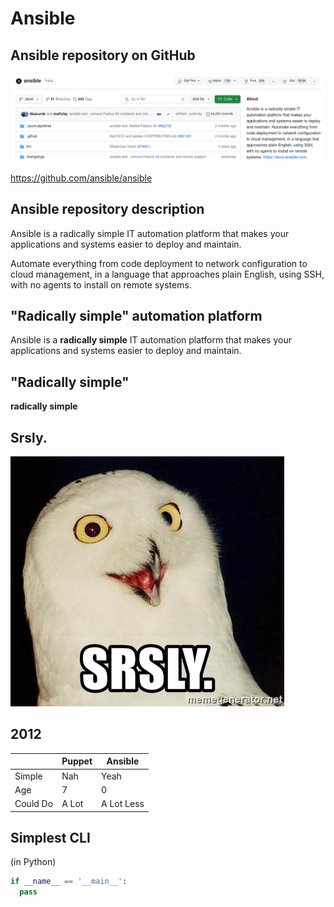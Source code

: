 # Ansible


## Ansible repository on GitHub <!-- .element class="hidden" -->
![Ansible repository on GitHub](images/ansible-github.png)

<https://github.com/ansible/ansible>


## Ansible repository description <!-- .element class="hidden" -->
Ansible is a radically simple IT automation platform that makes your applications and systems easier to deploy and maintain.

Automate everything from code deployment to network configuration to cloud management, in a language that approaches plain English, using SSH, with no agents to install on remote systems.


## "Radically simple" automation platform <!-- .element class="hidden" -->
Ansible is a **radically simple** IT automation platform that makes your applications and systems easier to deploy and maintain.


## "Radically simple" <!-- .element class="hidden" -->
**radically simple**


## Srsly. <!-- .element class="hidden" -->
![Srsly. (corruption of: seriously)](images/srsly.jpg)


## 2012

|          | Puppet | Ansible    |
|----------|--------|------------|
| Simple   | Nah    | Yeah       |
| Age      | 7      | 0          |
| Could Do | A Lot  | A Lot Less |


## Simplest CLI
(in Python)

```python
if __name__ == '__main__':
  pass
```
